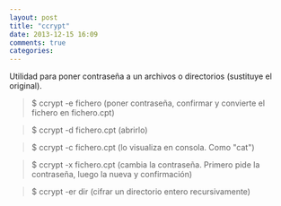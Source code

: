 ```yaml
---
layout: post
title: "ccrypt"
date: 2013-12-15 16:09
comments: true
categories: 
---
```

Utilidad para poner contraseña a un archivos o directorios (sustituye el original).

>$ ccrypt -e fichero   (poner contraseña, confirmar y convierte el fichero en fichero.cpt)

>$ ccrypt -d fichero.cpt (abrirlo)

>$ ccrypt -c fichero.cpt (lo visualiza en consola. Como "cat")

>$ ccrypt -x fichero.cpt (cambia la contraseña. Primero pide la contraseña, luego la nueva y confirmación)

>$ ccrypt -er dir   (cifrar un directorio entero recursivamente)

